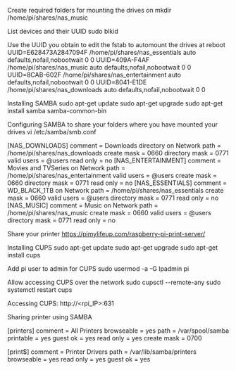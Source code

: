 Create required folders for mounting the drives on
mkdir /home/pi/shares/nas_music

List devices and their UUID
sudo blkid 

Use the UUID you obtain to edit the fstab to automount the drives at reboot
UUID=E628473A2847094F /home/pi/shares/nas_essentials auto defaults,nofail,nobootwait 0 0
UUID=409A-F4AF /home/pi/shares/nas_music auto defaults,nofail,nobootwait 0 0
UUID=8CAB-602F /home/pi/shares/nas_entertainment auto defaults,nofail,nobootwait 0 0
UUID=8041-E1DE /home/pi/shares/nas_downloads auto defaults,nofail,nobootwait 0 0

Installing SAMBA
sudo apt-get update
sudo apt-get upgrade
sudo apt-get install samba samba-common-bin

Configuring SAMBA to share your folders where you have mounted your drives
vi /etc/samba/smb.conf

[NAS_DOWNLOADS]
  comment = Downloads directory on Network 
  path = /home/pi/shares/nas_downloads
  create mask = 0660 
  directory mask = 0771
  valid users = @users 
  read only = no
[NAS_ENTERTAINMENT]
  comment = Movies and TVSeries on Network
  path = /home/pi/shares/nas_entertainment
  valid users = @users
  create mask = 0660
  directory mask = 0771 
  read only = no
[NAS_ESSENTIALS]
  comment = WD_BLACK_1TB on Network 
  path = /home/pi/shares/nas_essentials
  create mask = 0660
  valid users = @users
  directory mask = 0771 
  read only = no
[NAS_MUSIC]
  comment = Music on Network
  path = /home/pi/shares/nas_music 
  create mask = 0660
  valid users = @users
  directory mask = 0771 
  read only = no
  
  
Share your printer
https://pimylifeup.com/raspberry-pi-print-server/

Installing CUPS
sudo apt-get update
sudo apt-get upgrade
sudo apt-get install cups

Add pi user to admin for CUPS
sudo usermod -a -G lpadmin pi

Allow accessing CUPS over the network
sudo cupsctl --remote-any
sudo systemctl restart cups

Accessing CUPS:
http://<rpi_IP>:631

Sharing printer using SAMBA

[printers]
   comment = All Printers
   browseable = yes
   path = /var/spool/samba
   printable = yes
   guest ok = yes
   read only = yes
   create mask = 0700

[print$]
   comment = Printer Drivers
   path = /var/lib/samba/printers
   browseable = yes
   read only = yes
   guest ok = yes
